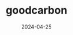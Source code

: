 ---  
layout: startup_page  
title: "goodcarbon"  
id: "goodcarbon.earth"  
permalink: "/goodcarbongoodcarbon.earth04252024/"  
website: "https://goodcarbon.earth/en"  
funding_round: "Growth Round"  
funding_amount: "€5.25M"  
investors: "Ocean 14 Capital, Silverstrand Capital, Planet A Ventures, 468 Capital, Greenfield Capital"  
about: "goodcarbon is a Berlin-based startup providing a digital investment and trading platform for carbon credits. It facilitates carbon compensation to address global warming, biodiversity loss, and inequality by funding high-impact, verified nature-based solutions. The platform connects conscious companies with projects that help conserve and restore nature."  
markets: "Climate Tech, Sustainability, Fintech"  
hq: "Berlin, Berlin, Germany"  
founded_year: "2021"  
linkedin: "https://www.linkedin.com/company/goodcarbon/"  
twitter: ""  
instagram: ""  
facebook: "https://www.facebook.com/goodcarbon.earth"  
crunchbase: "https://www.crunchbase.com/organization/goodcarbon"  
pitchbook: "https://pitchbook.com/profiles/company/496079-83"  

date_display: "25-Apr-2024"  
date: "2024-04-25"

# SEO Optimization  
meta_title: "goodcarbon - Growth Round Funding (€5.25M)"  
meta_description: "goodcarbon, goodcarbon is a Berlin-based startup providing a digital investment and trading platform for carbon credits. It facilitates carbon compensation to add..."  
meta_keywords: "goodcarbon, Climate Tech, Sustainability, Fintech, Growth Round funding"  
canonical_url: "https://startup.projectstartups.com/goodcarbongoodcarbon.earth04252024/"  
---